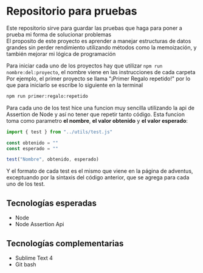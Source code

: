 # Repositorio para pruebas

Este repositorio sirve para guardar las pruebas que haga para poner a prueba mi forma de solucionar problemas <br>
El proposito de este proyecto es aprender a manejar estructuras de datos grandes sin perder rendimiento utilizando métodos como la memoización, y también mejorar mi lógica de programación

Para iniciar cada uno de los proyectos hay que utilizar `npm run nombre:del:proyecto`, el nombre viene en las instrucciones de cada carpeta <br>
Por ejemplo, el primer proyecto se llama "¡Primer Regalo repetido!" por lo que para iniciarlo se escribe lo siguiente en la terminal<br>

```bash
npm run primer:regalo:repetido
```

Para cada uno de los test hice una funcion muy sencilla utilizando la api de Assertion de Node y así no tener que repetir tanto código.
Esta funcion toma como parametro **el nombre**, **el valor obtenido** y **el valor esperado**:

```js
import { test } from "../utils/test.js"

const obtenido = ""
const esperado = ""

test("Nombre", obtenido, esperado)
```

Y el formato de cada test es el mismo que viene en la página de adventus, exceptuando por la sintaxis del código anterior, que se agrega para cada uno de los test.

## Tecnologías esperadas

* Node
* Node Assertion Api

## Tecnologías complementarias

* Sublime Text 4
* Git bash
